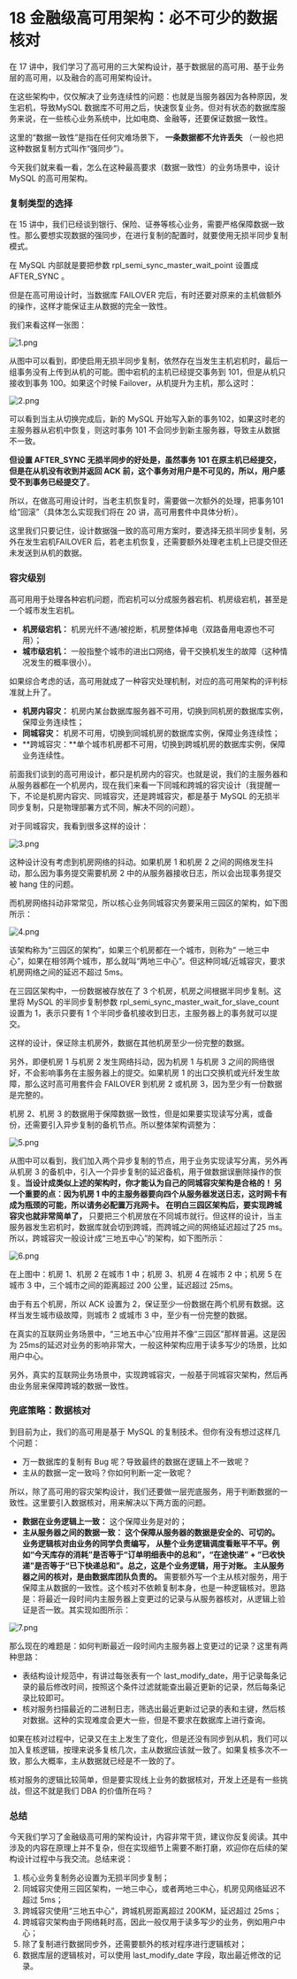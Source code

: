 # 18 金融级高可用架构：必不可少的数据核对

在 17 讲中，我们学习了高可用的三大架构设计，基于数据层的高可用、基于业务层的高可用，以及融合的高可用架构设计。

在这些架构中，仅仅解决了业务连续性的问题：也就是当服务器因为各种原因，发生宕机，导致MySQL 数据库不可用之后，快速恢复业务。但对有状态的数据库服务来说，在一些核心业务系统中，比如电商、金融等，还要保证数据一致性。

这里的“数据一致性”是指在任何灾难场景下， **一条数据都不允许丢失** （一般也把这种数据复制方式叫作“强同步”）。

今天我们就来看一看，怎么在这种最高要求（数据一致性）的业务场景中，设计 MySQL 的高可用架构。

### 复制类型的选择

在 15 讲中，我们已经谈到银行、保险、证券等核心业务，需要严格保障数据一致性。那么要想实现数据的强同步，在进行复制的配置时，就要使用无损半同步复制模式。

在 MySQL 内部就是要把参数 rpl_semi_sync_master_wait_point 设置成 AFTER_SYNC 。

但是在高可用设计时，当数据库 FAILOVER 完后，有时还要对原来的主机做额外的操作，这样才能保证主从数据的完全一致性。

我们来看这样一张图：

![1.png](assets/CioPOWDTCOaAVe7oAADUFFKmNU4530.png)

从图中可以看到，即使启用无损半同步复制，依然存在当发生主机宕机时，最后一组事务没有上传到从机的可能。图中宕机的主机已经提交事务到 101，但是从机只接收到事务 100。如果这个时候 Failover，从机提升为主机，那么这时：

![2.png](assets/Cgp9HWDTCPCAC922AADW2MxBbwQ555.png)

可以看到当主从切换完成后，新的 MySQL 开始写入新的事务102，如果这时老的主服务器从宕机中恢复，则这时事务 101 不会同步到新主服务器，导致主从数据不一致。

**但设置 AFTER_SYNC 无损半同步的好处是，虽然事务 101 在原主机已经提交，但是在从机没有收到并返回 ACK 前，这个事务对用户是不可见的，所以，用户感受不到事务已经提交了**。

所以，在做高可用设计时，当老主机恢复时，需要做一次额外的处理，把事务101给“回滚”（具体怎么实现我们将在 20 讲，高可用套件中具体分析）。

这里我们只要记住，设计数据强一致的高可用方案时，要选择无损半同步复制，另外在发生宕机FAILOVER 后，若老主机恢复，还需要额外处理老主机上已提交但还未发送到从机的数据。

### 容灾级别

高可用用于处理各种宕机问题，而宕机可以分成服务器宕机、机房级宕机，甚至是一个城市发生宕机。

- **机房级宕机：** 机房光纤不通/被挖断，机房整体掉电（双路备用电源也不可用）；
- **城市级宕机：** 一般指整个城市的进出口网络，骨干交换机发生的故障（这种情况发生的概率很小）。

如果综合考虑的话，高可用就成了一种容灾处理机制，对应的高可用架构的评判标准就上升了。

- **机房内容灾：** 机房内某台数据库服务器不可用，切换到同机房的数据库实例，保障业务连续性；
- **同城容灾：** 机房不可用，切换到同城机房的数据库实例，保障业务连续性；
- \*\*跨城容灾：\*\*单个城市机房都不可用，切换到跨城机房的数据库实例，保障业务连续性。

前面我们谈到的高可用设计，都只是机房内的容灾。也就是说，我们的主服务器和从服务器都在一个机房内，现在我们来看一下同城和跨城的容灾设计（我提醒一下，不论是机房内容灾、同城容灾，还是跨城容灾，都是基于 MySQL 的无损半同步复制，只是物理部署方式不同，解决不同的问题）。

对于同城容灾，我看到很多这样的设计：

![3.png](assets/Cgp9HWDTCPmAbsNEAAD2UJugkKg920.png)

这种设计没有考虑到机房网络的抖动。如果机房 1 和机房 2 之间的网络发生抖动，那么因为事务提交需要机房 2 中的从服务器接收日志，所以会出现事务提交被 hang 住的问题。

而机房网络抖动非常常见，所以核心业务同城容灾务要采用三园区的架构，如下图所示：

![4.png](assets/CioPOWDTCQGADPvMAAEmUGR02eM950.png)

该架构称为“三园区的架构”，如果三个机房都在一个城市，则称为“ 一地三中心”，如果在相邻两个城市，那么就叫“两地三中心”。但这种同城/近城容灾，要求机房网络之间的延迟不超过 5ms。

在三园区架构中，一份数据被存放在了 3 个机房，机房之间根据半同步复制。这里将 MySQL 的半同步复制参数 rpl_semi_sync_master_wait_for_slave_count 设置为 1，表示只要有 1 个半同步备机接收到日志，主服务器上的事务就可以提交。

这样的设计，保证除主机房外，数据在其他机房至少一份完整的数据。

另外，即便机房 1 与机房 2 发生网络抖动，因为机房 1 与机房 3 之间的网络很好，不会影响事务在主服务器上的提交。如果机房 1 的出口交换机或光纤发生故障，那么这时高可用套件会 FAILOVER 到机房 2 或机房 3，因为至少有一份数据是完整的。

机房 2、机房 3 的数据用于保障数据一致性，但是如果要实现读写分离，或备份，还需要引入异步复制的备机节点。所以整体架构调整为：

![5.png](assets/Cgp9HWDTCQyAFtFCAAF7qJpeUuM426.png)

从图中可以看到，我们加入两个异步复制的节点，用于业务实现读写分离，另外再从机房 3 的备机中，引入一个异步复制的延迟备机，用于做数据误删除操作的恢复。**当设计成类似上述的架构时，你才能认为自己的同城容灾架构是合格的！ **另一个重要的点：因为机房 1 中的主服务器要向四个从服务器发送日志，这时网卡有成为瓶颈的可能，所以请务必配置万兆网卡。** 在明白三园区架构后，要实现跨城容灾也就非常简单了，** 只要把三个机房放在不同城市就行。但这样的设计，当主服务器发生宕机时，数据库就会切到跨城，而跨城之间的网络延迟超过了25 ms。所以，跨城容灾一般设计成“三地五中心”的架构，如下图所示：

![6.png](assets/CioPOWDTCROAOWeTAAF4gz8w6PY448.png)

在上图中：机房 1、机房 2 在城市 1 中；机房 3、机房 4 在城市 2 中；机房 5 在城市 3 中，三个城市之间的距离超过 200 公里，延迟超过 25ms。

由于有五个机房，所以 ACK 设置为 2，保证至少一份数据在两个机房有数据。这样当发生城市级故障，则城市 2 或城市 3 中，至少有一份完整的数据。

在真实的互联网业务场景中，“三地五中心”应用并不像“三园区”那样普遍。这是因为 25ms的延迟对业务的影响非常大，一般这种架构应用于读多写少的场景，比如用户中心。

另外，真实的互联网业务场景中，实现跨城容灾，一般基于同城容灾架构，然后再由业务层来保障跨城的数据一致性。

### 兜底策略：数据核对

到目前为止，我们的高可用是基于 MySQL 的复制技术。但你有没有想过这样几个问题：

- 万一数据库的复制有 Bug 呢？导致最终的数据在逻辑上不一致呢？
- 主从的数据一定一致吗？你如何判断一定一致呢？

所以，除了高可用的容灾架构设计，我们还要做一层兜底服务，用于判断数据的一致性。这里要引入数据核对，用来解决以下两方面的问题。

- **数据在业务逻辑上一致：** 这个保障业务是对的；
- **主从服务器之间的数据一致： **这个保障从服务器的数据是安全的、可切的。** 业务逻辑核对由业务的同学负责编写， **从整个业务逻辑调度看账平不平。例如“今天库存的消耗”是否等于“订单明细表中的总和”，“在途快递” + “已收快递”是否等于“已下快递总和”。总之，这是个业务逻辑，用于对账。** 主从服务器之间的核对，是由数据库团队负责的。** 需要额外写一个主从核对服务，用于保障主从数据的一致性。这个核对不依赖复制本身，也是一种逻辑核对。思路是：将最近一段时间内主服务器上变更过的记录与从服务器核对，从逻辑上验证是否一致。其实现如图所示：

![7.png](assets/CioPOWDTCR2AcmV6AAC1N5tCM7E109.png)

那么现在的难题是：如何判断最近一段时间内主服务器上变更过的记录？这里有两种思路：

- 表结构设计规范中，有讲过每张表有一个 last_modify_date，用于记录每条记录的最后修改时间，按照这个条件过滤就能查出最近更新的记录，然后每条记录比较即可。
- 核对服务扫描最近的二进制日志，筛选出最近更新过记录的表和主键，然后核对数据。这种的实现难度会更大一些，但是不要求在数据库上进行查询。

如果在核对过程中，记录又在主上发生了变化，但是还没有同步到从机，我们可以加入复核逻辑，按理来说多复核几次，主从数据应该就一致了。如果复核多次不一致，那么大概率，主从数据就已经是不一致的了。

核对服务的逻辑比较简单，但是要实现线上业务的数据核对，开发上还是有一些挑战，但这不就是我们 DBA 的价值所在吗？

### 总结

今天我们学习了金融级高可用的架构设计，内容非常干货，建议你反复阅读。其中涉及的内容在原理上并不复杂，但在实现细节上需要不断打磨，欢迎你在后续的架构设计过程中与我交流。总结来说：

1. 核心业务复制务必设置为无损半同步复制；
1. 同城容灾使用三园区架构，一地三中心，或者两地三中心，机房见网络延迟不超过 5ms；
1. 跨城容灾使用“三地五中心”，跨城机房距离超过 200KM，延迟超过 25ms；
1. 跨城容灾架构由于网络耗时高，因此一般仅用于读多写少的业务，例如用户中心；
1. 除了复制进行数据同步外，还需要额外的核对程序进行逻辑核对；
1. 数据库层的逻辑核对，可以使用 last_modify_date 字段，取出最近修改的记录。
